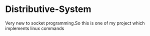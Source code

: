 # Distributive-System
Very new to socket programming.So this is one of my project which implements linux commands
